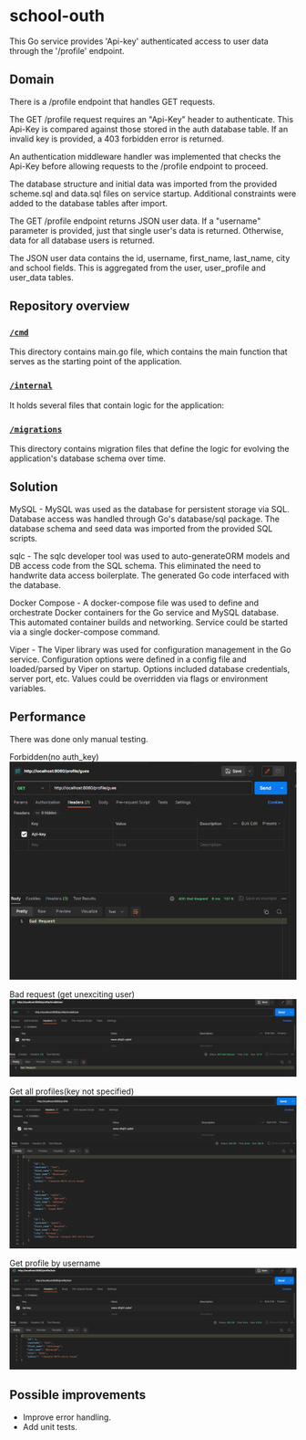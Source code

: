 # school-outh

This Go service provides 'Api-key' authenticated access to user data through the '/profile' endpoint.
## Domain

There is a /profile endpoint that handles GET requests.

The GET /profile request requires an "Api-Key" header to authenticate. This Api-Key is compared against those stored in the auth database table. If an invalid key is provided, a 403 forbidden error is returned.

An authentication middleware handler was implemented that checks the Api-Key before allowing requests to the /profile endpoint to proceed.

The database structure and initial data was imported from the provided scheme.sql and data.sql files on service startup. Additional constraints were added to the database tables after import.

The GET /profile endpoint returns JSON user data. If a "username" parameter is provided, just that single user's data is returned. Otherwise, data for all database users is returned.

The JSON user data contains the id, username, first_name, last_name, city and school fields. This is aggregated from the user, user_profile and user_data tables.

## Repository overview

### [`/cmd`](cmd)
This directory contains main.go file, which contains the main function that serves as the starting point of the application.

### [`/internal`](internal)
It holds several files that contain logic for the application:

### [`/migrations`](migrations)
This directory contains migration files that define the logic for evolving the application's database schema over time.

## Solution

MySQL - MySQL was used as the database for persistent storage via SQL. Database access was handled through Go's database/sql package. The database schema and seed data was imported from the provided SQL scripts.

sqlc - The sqlc developer tool was used to auto-generateORM models and DB access code from the SQL schema. This eliminated the need to handwrite data access boilerplate. The generated Go code interfaced with the database.

Docker Compose - A docker-compose file was used to define and orchestrate Docker containers for the Go service and MySQL database. This automated container builds and networking. Service could be started via a single docker-compose command.

Viper - The Viper library was used for configuration management in the Go service. Configuration options were defined in a config file and loaded/parsed by Viper on startup. Options included database credentials, server port, etc. Values could be overridden via flags or environment variables.

## Performance

There was done only manual testing.

Forbidden(no auth_key)
![img.png](docs/img.png)

Bad request (get unexciting user)
![img_2.png](docs/img_2.png)

Get all profiles(key not specified)
![img_1.png](docs/img_1.png)

Get profile by username
![img_3.png](docs/img_3.png)

## Possible improvements

* Improve error handling.
* Add unit tests.
